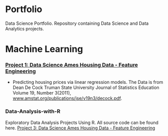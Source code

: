 # Portfolio
Data Science Portfolio. 
Repository containing Data Science and Data Analytics projects. 

# Machine Learning 
### [Project 1: Data Science Ames Housing Data - Feature Engineering](https://github.com/) 

* Predicting housing prices via linear regression models. The Data is from Dean De Cock Truman State University Journal of Statistics Education Volume 19, Number 3(2011), www.amstat.org/publications/jse/v19n3/decock.pdf. 


### Data-Analysis-with-R
Exploratory Data Analysis Projects Using R. All source code can be found here.
[Project 3: Data Science Ames Housing Data - Feature Engineering](https://github.com/) 
